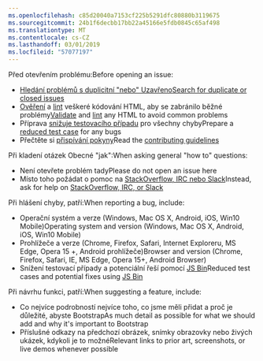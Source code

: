 ```yaml
---
ms.openlocfilehash: c85d20040a7153cf225b5291dfc80880b3119675
ms.sourcegitcommit: 24b1f6decbb17bb22a45166e5fdb0845c65af498
ms.translationtype: MT
ms.contentlocale: cs-CZ
ms.lasthandoff: 03/01/2019
ms.locfileid: "57077197"
---
```

<span data-ttu-id="368bf-101">Před otevřením problému:</span><span class="sxs-lookup"><span data-stu-id="368bf-101">Before opening an issue:</span></span>

- [<span data-ttu-id="368bf-102">Hledání problémů s duplicitní "nebo" Uzavřeno</span><span class="sxs-lookup"><span data-stu-id="368bf-102">Search for duplicate or closed issues</span></span>](https://github.com/twbs/bootstrap/issues?utf8=%E2%9C%93&q=is%3Aissue)
- <span data-ttu-id="368bf-103">[Ověření](http://validator.w3.org/nu/) a [lint](https://github.com/twbs/bootlint#in-the-browser) veškeré kódování HTML, aby se zabránilo běžné problémy</span><span class="sxs-lookup"><span data-stu-id="368bf-103">[Validate](http://validator.w3.org/nu/) and [lint](https://github.com/twbs/bootlint#in-the-browser) any HTML to avoid common problems</span></span>
- <span data-ttu-id="368bf-104">Příprava [snižuje testovacího případu](https://css-tricks.com/reduced-test-cases/) pro všechny chyby</span><span class="sxs-lookup"><span data-stu-id="368bf-104">Prepare a [reduced test case](https://css-tricks.com/reduced-test-cases/) for any bugs</span></span>
- <span data-ttu-id="368bf-105">Přečtěte si [přispívání pokyny](https://github.com/twbs/bootstrap/blob/master/CONTRIBUTING.md)</span><span class="sxs-lookup"><span data-stu-id="368bf-105">Read the [contributing guidelines](https://github.com/twbs/bootstrap/blob/master/CONTRIBUTING.md)</span></span>

<span data-ttu-id="368bf-106">Při kladení otázek Obecné "jak":</span><span class="sxs-lookup"><span data-stu-id="368bf-106">When asking general "how to" questions:</span></span>

- <span data-ttu-id="368bf-107">Není otevřete problém tady</span><span class="sxs-lookup"><span data-stu-id="368bf-107">Please do not open an issue here</span></span>
- <span data-ttu-id="368bf-108">Místo toho požádat o pomoc na [StackOverflow, IRC nebo Slack](https://github.com/twbs/bootstrap/blob/master/README.md#community)</span><span class="sxs-lookup"><span data-stu-id="368bf-108">Instead, ask for help on [StackOverflow, IRC, or Slack](https://github.com/twbs/bootstrap/blob/master/README.md#community)</span></span>

<span data-ttu-id="368bf-109">Při hlášení chyby, patří:</span><span class="sxs-lookup"><span data-stu-id="368bf-109">When reporting a bug, include:</span></span>

- <span data-ttu-id="368bf-110">Operační systém a verze (Windows, Mac OS X, Android, iOS, Win10 Mobile)</span><span class="sxs-lookup"><span data-stu-id="368bf-110">Operating system and version (Windows, Mac OS X, Android, iOS, Win10 Mobile)</span></span>
- <span data-ttu-id="368bf-111">Prohlížeče a verze (Chrome, Firefox, Safari, Internet Exploreru, MS Edge, Opera 15 +, Android prohlížeče)</span><span class="sxs-lookup"><span data-stu-id="368bf-111">Browser and version (Chrome, Firefox, Safari, IE, MS Edge, Opera 15+, Android Browser)</span></span>
- <span data-ttu-id="368bf-112">Snížení testovací případy a potenciální řeší pomocí [JS Bin](https://jsbin.com)</span><span class="sxs-lookup"><span data-stu-id="368bf-112">Reduced test cases and potential fixes using [JS Bin](https://jsbin.com)</span></span>

<span data-ttu-id="368bf-113">Při návrhu funkci, patří:</span><span class="sxs-lookup"><span data-stu-id="368bf-113">When suggesting a feature, include:</span></span>

- <span data-ttu-id="368bf-114">Co nejvíce podrobností nejvíce toho, co jsme měli přidat a proč je důležité, abyste Bootstrap</span><span class="sxs-lookup"><span data-stu-id="368bf-114">As much detail as possible for what we should add and why it's important to Bootstrap</span></span>
- <span data-ttu-id="368bf-115">Příslušné odkazy na předchozí obrázek, snímky obrazovky nebo živých ukázek, kdykoli je to možné</span><span class="sxs-lookup"><span data-stu-id="368bf-115">Relevant links to prior art, screenshots, or live demos whenever possible</span></span>
